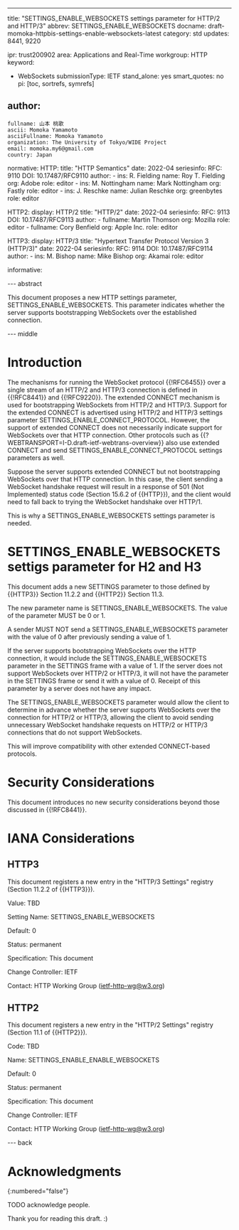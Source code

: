 ---
title: "SETTINGS_ENABLE_WEBSOCKETS settings parameter for HTTP/2 and HTTP/3"
abbrev: SETTINGS_ENABLE_WEBSOCKETS
docname: draft-momoka-httpbis-settings-enable-websockets-latest
category: std
updates: 8441, 9220

ipr: trust200902
area: Applications and Real-Time
workgroup: HTTP
keyword:
  - WebSockets
submissionType:
  IETF
stand_alone: yes
smart_quotes: no
pi: [toc, sortrefs, symrefs]

author:
 -
    fullname: 山本 桃歌
    ascii: Momoka Yamamoto
    asciiFullname: Momoka Yamamoto
    organization: The University of Tokyo/WIDE Project
    email: momoka.my6@gmail.com
    country: Japan



normative:
  HTTP:
    title: "HTTP Semantics"
    date: 2022-04
    seriesinfo:
      RFC: 9110
      DOI: 10.17487/RFC9110
    author:
      -
          ins: R. Fielding
          name: Roy T. Fielding
          org: Adobe
          role: editor
      -
          ins: M. Nottingham
          name: Mark Nottingham
          org: Fastly
          role: editor
      -
          ins: J. Reschke
          name: Julian Reschke
          org: greenbytes
          role: editor

  HTTP2:
    display: HTTP/2
    title: "HTTP/2"
    date: 2022-04
    seriesinfo:
      RFC: 9113
      DOI: 10.17487/RFC9113
    author:
      -
          fullname: Martin Thomson
          org: Mozilla
          role: editor
      -
          fullname: Cory Benfield
          org: Apple Inc.
          role: editor

  HTTP3:
    display: HTTP/3
    title: "Hypertext Transfer Protocol Version 3 (HTTP/3)"
    date: 2022-04
    seriesinfo:
      RFC: 9114
      DOI: 10.17487/RFC9114
    author:
      -
          ins: M. Bishop
          name: Mike Bishop
          org: Akamai
          role: editor



informative:




--- abstract

This document proposes a new HTTP settings parameter, SETTINGS_ENABLE_WEBSOCKETS. This parameter indicates whether the server supports bootstrapping WebSockets over the established connection.


--- middle

# Introduction

The mechanisms for running the WebSocket protocol {{!RFC6455}} over a single stream of an HTTP/2 and HTTP/3 connection is defined in {{!RFC8441}} and {{!RFC9220}}. The extended CONNECT mechanism is used for bootstrapping WebSockets from HTTP/2 and HTTP/3. Support for the extended CONNECT is advertised using HTTP/2 and HTTP/3 settings parameter SETTINGS_ENABLE_CONNECT_PROTOCOL. However, the support of extended CONNECT does not necessarily indicate support for WebSockets over that HTTP connection. Other protocols such as {{?WEBTRANSPORT=I-D.draft-ietf-webtrans-overview}} also use extended CONNECT and send SETTINGS_ENABLE_CONNECT_PROTOCOL settings parameters as well.

Suppose the server supports extended CONNECT but not bootstrapping WebSockets over that HTTP connection. In this case, the client sending a WebSocket handshake request will result in a response of 501 (Not Implemented) status code (Section 15.6.2 of {{HTTP}}), and the client would need to fall back to trying the WebSocket handshake over HTTP/1.

This is why a SETTINGS_ENABLE_WEBSOCKETS settings parameter is needed.


# SETTINGS_ENABLE_WEBSOCKETS settigs parameter for H2 and H3
This document adds a new SETTINGS parameter to those defined by
{{HTTP3}} Section 11.2.2 and {{HTTP2}} Section 11.3.

The new parameter name is SETTINGS_ENABLE_WEBSOCKETS. The
value of the parameter MUST be 0 or 1.

A sender MUST NOT send a SETTINGS_ENABLE_WEBSOCKETS parameter
with the value of 0 after previously sending a value of 1.

If the server supports bootstrapping WebSockets over the HTTP connection, it would include the SETTINGS_ENABLE_WEBSOCKETS parameter in the SETTINGS frame with a value of 1. If the server does not support WebSockets over HTTP/2 or HTTP/3, it will not have the parameter in the SETTINGS frame or send it with a value of 0.
Receipt of this parameter by a server does not have any impact.


The SETTINGS_ENABLE_WEBSOCKETS parameter would allow the client to determine in advance whether the server supports WebSockets over the connection for HTTP/2 or HTTP/3, allowing the client to avoid sending unnecessary WebSocket handshake requests on HTTP/2 or HTTP/3 connections that do not support WebSockets.

This will improve compatibility with other extended CONNECT-based protocols.


# Security Considerations

This document introduces no new security considerations beyond those discussed in {{!RFC8441}}.

# IANA Considerations

## HTTP3
This document registers a new entry in the "HTTP/3 Settings" registry (Section 11.2.2 of {{HTTP3}}).

Value: TBD

Setting Name: SETTINGS_ENABLE_WEBSOCKETS

Default: 0

Status: permanent

Specification: This document

Change Controller: IETF

Contact: HTTP Working Group (ietf-http-wg@w3.org)

## HTTP2
This document registers a new entry in the "HTTP/2 Settings" registry (Section 11.1 of {{HTTP2}}).

Code: TBD

Name: SETTINGS_ENABLE_ENABLE_WEBSOCKETS

Default: 0

Status: permanent

Specification: This document

Change Controller: IETF

Contact: HTTP Working Group (ietf-http-wg@w3.org)

--- back

# Acknowledgments
{:numbered="false"}

TODO acknowledge people.

Thank you for reading this draft. :)
